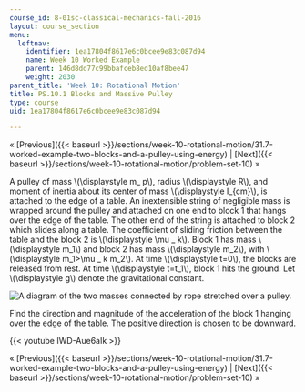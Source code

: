 ```yaml
---
course_id: 8-01sc-classical-mechanics-fall-2016
layout: course_section
menu:
  leftnav:
    identifier: 1ea17804f8617e6c0bcee9e83c087d94
    name: Week 10 Worked Example
    parent: 146d8dd77c99bbafceb8ed10af8bee47
    weight: 2030
parent_title: 'Week 10: Rotational Motion'
title: PS.10.1 Blocks and Massive Pulley
type: course
uid: 1ea17804f8617e6c0bcee9e83c087d94

---
```


« [Previous]({{< baseurl >}}/sections/week-10-rotational-motion/31.7-worked-example-two-blocks-and-a-pulley-using-energy) | [Next]({{< baseurl >}}/sections/week-10-rotational-motion/problem-set-10) »

A pulley of mass \\(\\displaystyle m\_ p\\), radius \\(\\displaystyle R\\), and moment of inertia about its center of mass \\(\\displaystyle I\_{cm}\\), is attached to the edge of a table. An inextensible string of negligible mass is wrapped around the pulley and attached on one end to block 1 that hangs over the edge of the table. The other end of the string is attached to block 2 which slides along a table. The coefficient of sliding friction between the table and the block 2 is \\(\\displaystyle \\mu \_ k\\). Block 1 has mass \\(\\displaystyle m\_1\\) and block 2 has mass \\(\\displaystyle m\_2\\), with \\(\\displaystyle m\_1>\\mu \_ k m\_2\\). At time \\(\\displaystyle t=0\\), the blocks are released from rest. At time \\(\\displaystyle t=t\_1\\), block 1 hits the ground. Let \\(\\displaystyle g\\) denote the gravitational constant.

![A diagram of the two masses connected by rope stretched over a pulley.](/coursemedia/8-01sc-classical-mechanics-fall-2016/bffef1d54e73bc0be921a5174485718e_fw8_1.jpg)

Find the direction and magnitude of the acceleration of the block 1 hanging over the edge of the table. The positive direction is chosen to be downward.

{{< youtube IWD-Aue6aIk >}}

« [Previous]({{< baseurl >}}/sections/week-10-rotational-motion/31.7-worked-example-two-blocks-and-a-pulley-using-energy) | [Next]({{< baseurl >}}/sections/week-10-rotational-motion/problem-set-10) »